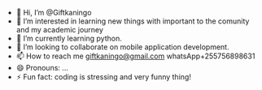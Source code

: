 - 👋 Hi, I’m @Giftkaningo
- 👀 I’m interested in learning new things with important to the comunity and my academic journey 
- 🌱 I’m currently learning python.
- 💞️ I’m looking to collaborate on mobile application development.
- 📫 How to reach me giftkaningo@gmail.com whatsApp+255756898631 
- 😄 Pronouns: ...
- ⚡ Fun fact: coding is stressing and very funny thing!

<!---
Giftkaningo/Giftkaningo is a ✨ special ✨ repository because its `README.md` (this file) appears on your GitHub profile.
You can click the Preview link to take a look at your changes.
--->

